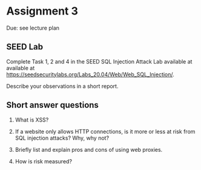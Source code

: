 # Assignment 3

Due: see lecture plan

## SEED Lab

Complete Task 1, 2 and 4 in the SEED SQL Injection Attack Lab available at available at https://seedsecuritylabs.org/Labs_20.04/Web/Web_SQL_Injection/.

Describe your observations in a short report.

## Short answer questions

1. What is XSS?

2. If a website only allows HTTP connections, is it more or less at risk from SQL injection attacks? Why, why not?

3. Briefly list and explain pros and cons of using web proxies.

4. How is risk measured?

